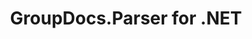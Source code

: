 ---
title: GroupDocs.Parser for .NET
type: docs
weight: 10
url: /net/
description: GroupDocs.Parser for .NET API References contain examples, code snippets, and API documentation. It provides namespaces, classes, interfaces, and other API details.
is_root: true
version:
---